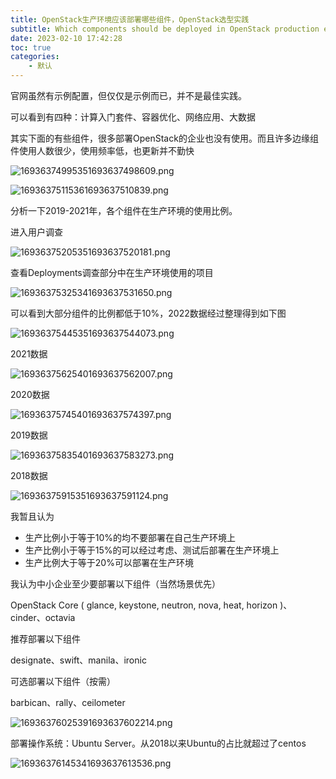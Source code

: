 ```yaml
---
title: OpenStack生产环境应该部署哪些组件，OpenStack选型实践
subtitle: Which components should be deployed in OpenStack production environment, OpenStack selection practice
date: 2023-02-10 17:42:28
toc: true
categories: 
    - 默认
---
```


官网虽然有示例配置，但仅仅是示例而已，并不是最佳实践。

可以看到有四种：计算入门套件、容器优化、网络应用、大数据 

其实下面的有些组件，很多部署OpenStack的企业也没有使用。而且许多边缘组件使用人数很少，使用频率低，也更新并不勤快

![16936374995351693637498609.png](https://raw.githubusercontent.com/james-curtis/james-curtis.github.io/main/static/images/16936374995351693637498609.png)

![16936375115361693637510839.png](https://raw.githubusercontent.com/james-curtis/james-curtis.github.io/main/static/images/16936375115361693637510839.png)

分析一下2019-2021年，各个组件在生产环境的使用比例。

进入用户调查

![16936375205351693637520181.png](https://raw.githubusercontent.com/james-curtis/james-curtis.github.io/main/static/images/16936375205351693637520181.png)

查看Deployments调查部分中在生产环境使用的项目

![16936375325341693637531650.png](https://raw.githubusercontent.com/james-curtis/james-curtis.github.io/main/static/images/16936375325341693637531650.png)

可以看到大部分组件的比例都低于10%，2022数据经过整理得到如下图

![16936375445351693637544073.png](https://raw.githubusercontent.com/james-curtis/james-curtis.github.io/main/static/images/16936375445351693637544073.png)

2021数据

![16936375625401693637562007.png](https://raw.githubusercontent.com/james-curtis/james-curtis.github.io/main/static/images/16936375625401693637562007.png)

2020数据

![16936375745401693637574397.png](https://raw.githubusercontent.com/james-curtis/james-curtis.github.io/main/static/images/16936375745401693637574397.png)


2019数据

![16936375835401693637583273.png](https://raw.githubusercontent.com/james-curtis/james-curtis.github.io/main/static/images/16936375835401693637583273.png)


2018数据

![16936375915351693637591124.png](https://raw.githubusercontent.com/james-curtis/james-curtis.github.io/main/static/images/16936375915351693637591124.png)


我暂且认为

- 生产比例小于等于10%的均不要部署在自己生产环境上
- 生产比例小于等于15%的可以经过考虑、测试后部署在生产环境上
- 生产比例大于等于20%可以部署在生产环境

我认为中小企业至少要部署以下组件（当然场景优先）

OpenStack Core ( glance, keystone, neutron, nova, heat, horizon )、cinder、octavia

推荐部署以下组件

designate、swift、manila、ironic

可选部署以下组件（按需）

barbican、rally、ceilometer

![16936376025391693637602214.png](https://raw.githubusercontent.com/james-curtis/james-curtis.github.io/main/static/images/16936376025391693637602214.png)

部署操作系统：Ubuntu Server。从2018以来Ubuntu的占比就超过了centos 

![16936376145341693637613536.png](https://raw.githubusercontent.com/james-curtis/james-curtis.github.io/main/static/images/16936376145341693637613536.png)